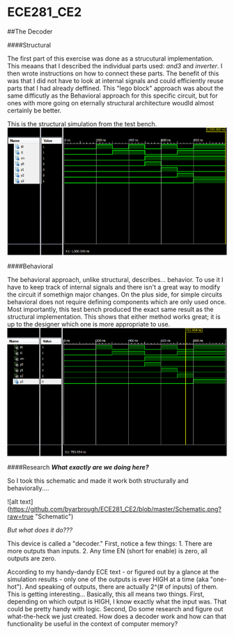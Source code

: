ECE281_CE2  
========== 
##The Decoder

####Structural

The first part of this exercise was done as a strucutural implementation. This meaans that I described the individual parts used: _and3_ and _inverter_. I then wrote instructions on how to connect these parts.
The benefit of this was that I did not have to look at internal signals and could efficiently reuse parts that I had already deffined. This "lego block" approach was about the same difficutly as the Behavioral approach for this specific circuit, but for ones with more going on eternally structural architecture woudld almost certainly be better.

This is the structural simulation from the test bench.
![alt text](https://github.com/byarbrough/ECE281_CE2/blob/master/Decoder_Structural_sim.PNG?raw=true "Structural Simulation")

####Behavioral

The behavioral approach, unlike structural, describes... behavior. To use it I have to keep track of internal signals and there isn't a great way to modify the circuit if somethign major changes. On the plus side, for simple circuits behavioral does not require defining components which are only used once. 
Most importantly, this test bench produced the exact same result as the structural implementation. This shows that either method works great; it is up to the designer which one is more appropriate to use.
![alt text](https://github.com/byarbrough/ECE281_CE2/blob/master/Decoder_Behavioral_sim.PNG?raw=true "Behavioral Simulation")

####Research
***What exactly are we doing here?***

So I took this schematic and made it work both structurally and behaviorally....

![alt text] (https://github.com/byarbrough/ECE281_CE2/blob/master/Schematic.png?raw=true "Schematic")

_But what does it do???_

This device is called a "decoder."
First, notice a few things:
    1. There are more outputs than inputs.
    2. Any time EN (short for enable) is zero, all outputs are zero.

According to my handy-dandy ECE text - or figured out by a glance at the simulation results - only one of the outputs is ever HIGH at a time (aka "one-hot"). And speaking of outputs, there are actually 2^(# of inputs) of them. This is getting interesting...
Basically, this all means two things.
First, depending on which output is HIGH, I know exactly what the input was. That could be pretty handy with logic.
Second, 
Do some research and figure out what-the-heck we just created. How does a decoder work and how can that functionality be useful in the context of computer memory? 
